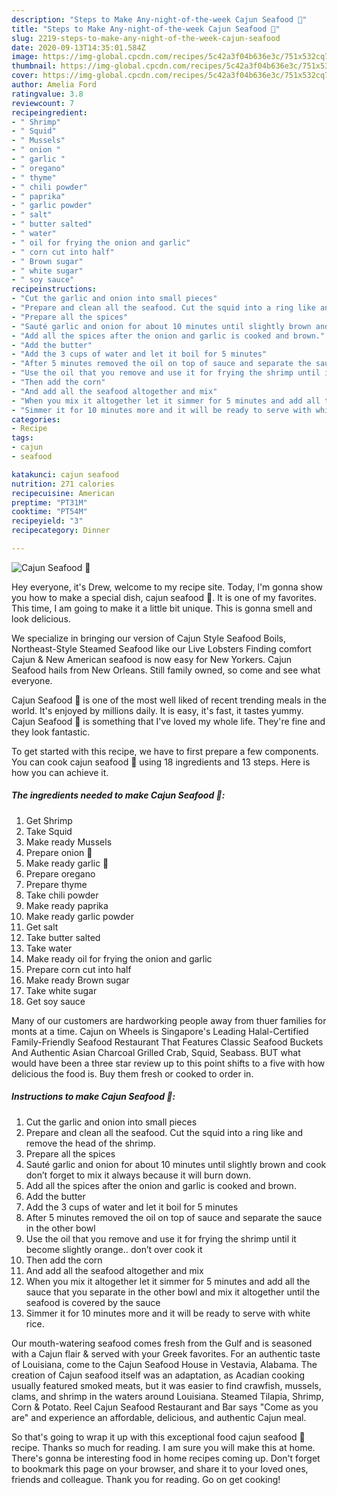 ```yaml
---
description: "Steps to Make Any-night-of-the-week Cajun Seafood 🍤"
title: "Steps to Make Any-night-of-the-week Cajun Seafood 🍤"
slug: 2219-steps-to-make-any-night-of-the-week-cajun-seafood
date: 2020-09-13T14:35:01.584Z
image: https://img-global.cpcdn.com/recipes/5c42a3f04b636e3c/751x532cq70/cajun-seafood-🍤-recipe-main-photo.jpg
thumbnail: https://img-global.cpcdn.com/recipes/5c42a3f04b636e3c/751x532cq70/cajun-seafood-🍤-recipe-main-photo.jpg
cover: https://img-global.cpcdn.com/recipes/5c42a3f04b636e3c/751x532cq70/cajun-seafood-🍤-recipe-main-photo.jpg
author: Amelia Ford
ratingvalue: 3.8
reviewcount: 7
recipeingredient:
- " Shrimp"
- " Squid"
- " Mussels"
- " onion "
- " garlic "
- " oregano"
- " thyme"
- " chili powder"
- " paprika"
- " garlic powder"
- " salt"
- " butter salted"
- " water"
- " oil for frying the onion and garlic"
- " corn cut into half"
- " Brown sugar"
- " white sugar"
- " soy sauce"
recipeinstructions:
- "Cut the garlic and onion into small pieces"
- "Prepare and clean all the seafood. Cut the squid into a ring like and remove the head of the shrimp."
- "Prepare all the spices"
- "Sauté garlic and onion for about 10 minutes until slightly brown and cook don’t forget to mix it always because it will burn down."
- "Add all the spices after the onion and garlic is cooked and brown."
- "Add the butter"
- "Add the 3 cups of water and let it boil for 5 minutes"
- "After 5 minutes removed the oil on top of sauce and separate the sauce in the other bowl"
- "Use the oil that you remove and use it for frying the shrimp until it become slightly orange.. don’t over cook it"
- "Then add the corn"
- "And add all the seafood altogether and mix"
- "When you mix it altogether let it simmer for 5 minutes and add all the sauce that you separate in the other bowl and mix it altogether until the seafood is covered by the sauce"
- "Simmer it for 10 minutes more and it will be ready to serve with white rice."
categories:
- Recipe
tags:
- cajun
- seafood

katakunci: cajun seafood 
nutrition: 271 calories
recipecuisine: American
preptime: "PT31M"
cooktime: "PT54M"
recipeyield: "3"
recipecategory: Dinner

---
```



![Cajun Seafood 🍤](https://img-global.cpcdn.com/recipes/5c42a3f04b636e3c/751x532cq70/cajun-seafood-🍤-recipe-main-photo.jpg)

Hey everyone, it's Drew, welcome to my recipe site. Today, I'm gonna show you how to make a special dish, cajun seafood 🍤. It is one of my favorites. This time, I am going to make it a little bit unique. This is gonna smell and look delicious.

We specialize in bringing our version of Cajun Style Seafood Boils, Northeast-Style Steamed Seafood like our Live Lobsters Finding comfort Cajun &amp; New American seafood is now easy for New Yorkers. Cajun Seafood hails from New Orleans. Still family owned, so come and see what everyone.

Cajun Seafood 🍤 is one of the most well liked of recent trending meals in the world. It's enjoyed by millions daily. It is easy, it's fast, it tastes yummy. Cajun Seafood 🍤 is something that I've loved my whole life. They're fine and they look fantastic.


To get started with this recipe, we have to first prepare a few components. You can cook cajun seafood 🍤 using 18 ingredients and 13 steps. Here is how you can achieve it.

<!--inarticleads1-->

##### The ingredients needed to make Cajun Seafood 🍤:

1. Get  Shrimp
1. Take  Squid
1. Make ready  Mussels
1. Prepare  onion 🧅
1. Make ready  garlic 🧄
1. Prepare  oregano
1. Prepare  thyme
1. Take  chili powder
1. Make ready  paprika
1. Make ready  garlic powder
1. Get  salt
1. Take  butter salted
1. Take  water
1. Make ready  oil for frying the onion and garlic
1. Prepare  corn cut into half
1. Make ready  Brown sugar
1. Take  white sugar
1. Get  soy sauce


Many of our customers are hardworking people away from thuer families for monts at a time. Cajun on Wheels is Singapore&#39;s Leading Halal-Certified Family-Friendly Seafood Restaurant That Features Classic Seafood Buckets And Authentic Asian Charcoal Grilled Crab, Squid, Seabass. BUT what would have been a three star review up to this point shifts to a five with how delicious the food is. Buy them fresh or cooked to order in. 

<!--inarticleads2-->

##### Instructions to make Cajun Seafood 🍤:

1. Cut the garlic and onion into small pieces
1. Prepare and clean all the seafood. Cut the squid into a ring like and remove the head of the shrimp.
1. Prepare all the spices
1. Sauté garlic and onion for about 10 minutes until slightly brown and cook don’t forget to mix it always because it will burn down.
1. Add all the spices after the onion and garlic is cooked and brown.
1. Add the butter
1. Add the 3 cups of water and let it boil for 5 minutes
1. After 5 minutes removed the oil on top of sauce and separate the sauce in the other bowl
1. Use the oil that you remove and use it for frying the shrimp until it become slightly orange.. don’t over cook it
1. Then add the corn
1. And add all the seafood altogether and mix
1. When you mix it altogether let it simmer for 5 minutes and add all the sauce that you separate in the other bowl and mix it altogether until the seafood is covered by the sauce
1. Simmer it for 10 minutes more and it will be ready to serve with white rice.


Our mouth-watering seafood comes fresh from the Gulf and is seasoned with a Cajun flair &amp; served with your Greek favorites. For an authentic taste of Louisiana, come to the Cajun Seafood House in Vestavia, Alabama. The creation of Cajun seafood itself was an adaptation, as Acadian cooking usually featured smoked meats, but it was easier to find crawfish, mussels, clams, and shrimp in the waters around Louisiana. Steamed Tilapia, Shrimp, Corn &amp; Potato. Reel Cajun Seafood Restaurant and Bar says &#34;Come as you are&#34; and experience an affordable, delicious, and authentic Cajun meal. 

So that's going to wrap it up with this exceptional food cajun seafood 🍤 recipe. Thanks so much for reading. I am sure you will make this at home. There's gonna be interesting food in home recipes coming up. Don't forget to bookmark this page on your browser, and share it to your loved ones, friends and colleague. Thank you for reading. Go on get cooking!
